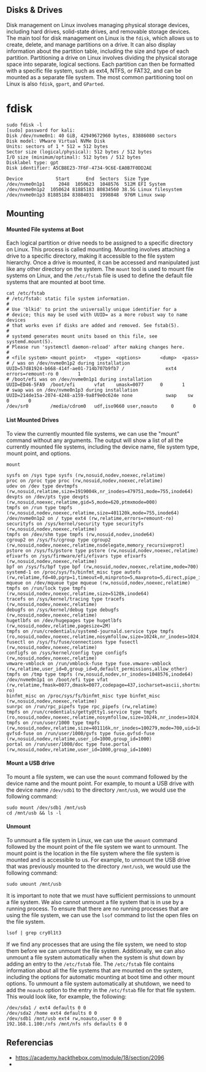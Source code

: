 
## Disks & Drives

Disk management on Linux involves managing physical storage devices, including hard drives, solid-state drives, and removable storage devices. The main tool for disk management on Linux is the `fdisk`, which allows us to create, delete, and manage partitions on a drive. It can also display information about the partition table, including the size and type of each partition. Partitioning a drive on Linux involves dividing the physical storage space into separate, logical sections. Each partition can then be formatted with a specific file system, such as ext4, NTFS, or FAT32, and can be mounted as a separate file system. The most common partitioning tool on Linux is also `fdisk`, `gpart`, and `GParted`.
# fdisk

```
sudo fdisk -l           
[sudo] password for kali: 
Disk /dev/nvme0n1: 40 GiB, 42949672960 bytes, 83886080 sectors
Disk model: VMware Virtual NVMe Disk
Units: sectors of 1 * 512 = 512 bytes
Sector size (logical/physical): 512 bytes / 512 bytes
I/O size (minimum/optimal): 512 bytes / 512 bytes
Disklabel type: gpt
Disk identifier: A5CB8E23-7F6F-4734-9C6E-EA0B7F0DD2AE

Device            Start      End  Sectors  Size Type
/dev/nvme0n1p1     2048  1050623  1048576  512M EFI System
/dev/nvme0n1p2  1050624 81885183 80834560 38.5G Linux filesystem
/dev/nvme0n1p3 81885184 83884031  1998848  976M Linux swap

```

## Mounting

#### Mounted File systems at Boot

Each logical partition or drive needs to be assigned to a specific directory on Linux. This process is called mounting. Mounting involves attaching a drive to a specific directory, making it accessible to the file system hierarchy. Once a drive is mounted, it can be accessed and manipulated just like any other directory on the system. The `mount` tool is used to mount file systems on Linux, and the `/etc/fstab` file is used to define the default file systems that are mounted at boot time.

```
cat /etc/fstab                             
# /etc/fstab: static file system information.
#
# Use 'blkid' to print the universally unique identifier for a
# device; this may be used with UUID= as a more robust way to name devices
# that works even if disks are added and removed. See fstab(5).
#
# systemd generates mount units based on this file, see systemd.mount(5).
# Please run 'systemctl daemon-reload' after making changes here.
#
# <file system> <mount point>   <type>  <options>       <dump>  <pass>
# / was on /dev/nvme0n1p2 during installation
UUID=57d81924-b668-414f-ae01-714b707b9fb7 /               ext4    errors=remount-ro 0       1
# /boot/efi was on /dev/nvme0n1p1 during installation
UUID=ED46-5FA9  /boot/efi       vfat    umask=0077      0       1
# swap was on /dev/nvme0n1p3 during installation
UUID=214de15a-2074-4248-a159-9a8f9e0c624e none            swap    sw              0       0
/dev/sr0        /media/cdrom0   udf,iso9660 user,noauto     0       0

```

#### List Mounted Drives

To view the currently mounted file systems, we can use the "mount" command without any arguments. The output will show a list of all the currently mounted file systems, including the device name, file system type, mount point, and options.

```
mount

sysfs on /sys type sysfs (rw,nosuid,nodev,noexec,relatime)
proc on /proc type proc (rw,nosuid,nodev,noexec,relatime)
udev on /dev type devtmpfs (rw,nosuid,relatime,size=1919004k,nr_inodes=479751,mode=755,inode64)
devpts on /dev/pts type devpts (rw,nosuid,noexec,relatime,gid=5,mode=620,ptmxmode=000)
tmpfs on /run type tmpfs (rw,nosuid,nodev,noexec,relatime,size=401120k,mode=755,inode64)
/dev/nvme0n1p2 on / type ext4 (rw,relatime,errors=remount-ro)
securityfs on /sys/kernel/security type securityfs (rw,nosuid,nodev,noexec,relatime)
tmpfs on /dev/shm type tmpfs (rw,nosuid,nodev,inode64)
cgroup2 on /sys/fs/cgroup type cgroup2 (rw,nosuid,nodev,noexec,relatime,nsdelegate,memory_recursiveprot)
pstore on /sys/fs/pstore type pstore (rw,nosuid,nodev,noexec,relatime)
efivarfs on /sys/firmware/efi/efivars type efivarfs (rw,nosuid,nodev,noexec,relatime)
bpf on /sys/fs/bpf type bpf (rw,nosuid,nodev,noexec,relatime,mode=700)
systemd-1 on /proc/sys/fs/binfmt_misc type autofs (rw,relatime,fd=40,pgrp=1,timeout=0,minproto=5,maxproto=5,direct,pipe_ino=7229)
mqueue on /dev/mqueue type mqueue (rw,nosuid,nodev,noexec,relatime)
tmpfs on /run/lock type tmpfs (rw,nosuid,nodev,noexec,relatime,size=5120k,inode64)
tracefs on /sys/kernel/tracing type tracefs (rw,nosuid,nodev,noexec,relatime)
debugfs on /sys/kernel/debug type debugfs (rw,nosuid,nodev,noexec,relatime)
hugetlbfs on /dev/hugepages type hugetlbfs (rw,nosuid,nodev,relatime,pagesize=2M)
tmpfs on /run/credentials/systemd-journald.service type tmpfs (ro,nosuid,nodev,noexec,relatime,nosymfollow,size=1024k,nr_inodes=1024,mode=700,inode64,noswap)
fusectl on /sys/fs/fuse/connections type fusectl (rw,nosuid,nodev,noexec,relatime)
configfs on /sys/kernel/config type configfs (rw,nosuid,nodev,noexec,relatime)
vmware-vmblock on /run/vmblock-fuse type fuse.vmware-vmblock (rw,relatime,user_id=0,group_id=0,default_permissions,allow_other)
tmpfs on /tmp type tmpfs (rw,nosuid,nodev,nr_inodes=1048576,inode64)
/dev/nvme0n1p1 on /boot/efi type vfat (rw,relatime,fmask=0077,dmask=0077,codepage=437,iocharset=ascii,shortname=mixed,utf8,errors=remount-ro)
binfmt_misc on /proc/sys/fs/binfmt_misc type binfmt_misc (rw,nosuid,nodev,noexec,relatime)
sunrpc on /run/rpc_pipefs type rpc_pipefs (rw,relatime)
tmpfs on /run/credentials/getty@tty1.service type tmpfs (ro,nosuid,nodev,noexec,relatime,nosymfollow,size=1024k,nr_inodes=1024,mode=700,inode64,noswap)
tmpfs on /run/user/1000 type tmpfs (rw,nosuid,nodev,relatime,size=401116k,nr_inodes=100279,mode=700,uid=1000,gid=1000,inode64)
gvfsd-fuse on /run/user/1000/gvfs type fuse.gvfsd-fuse (rw,nosuid,nodev,relatime,user_id=1000,group_id=1000)
portal on /run/user/1000/doc type fuse.portal (rw,nosuid,nodev,relatime,user_id=1000,group_id=1000)

```

#### Mount a USB drive

To mount a file system, we can use the `mount` command followed by the device name and the mount point. For example, to mount a USB drive with the device name `/dev/sdb1` to the directory `/mnt/usb`, we would use the following command:

```shell-session
sudo mount /dev/sdb1 /mnt/usb
cd /mnt/usb && ls -l

```

#### Unmount

To unmount a file system in Linux, we can use the `umount` command followed by the mount point of the file system we want to unmount. The mount point is the location in the file system where the file system is mounted and is accessible to us. For example, to unmount the USB drive that was previously mounted to the directory `/mnt/usb`, we would use the following command:

```
sudo umount /mnt/usb
```

It is important to note that we must have sufficient permissions to unmount a file system. We also cannot unmount a file system that is in use by a running process. To ensure that there are no running processes that are using the file system, we can use the `lsof` command to list the open files on the file system.

```
lsof | grep cry0l1t3
```

If we find any processes that are using the file system, we need to stop them before we can unmount the file system. Additionally, we can also unmount a file system automatically when the system is shut down by adding an entry to the `/etc/fstab` file. The `/etc/fstab` file contains information about all the file systems that are mounted on the system, including the options for automatic mounting at boot time and other mount options. To unmount a file system automatically at shutdown, we need to add the `noauto` option to the entry in the `/etc/fstab` file for that file system. This would look like, for example, the following:

```
/dev/sda1 / ext4 defaults 0 0
/dev/sda2 /home ext4 defaults 0 0
/dev/sdb1 /mnt/usb ext4 rw,noauto,user 0 0
192.168.1.100:/nfs /mnt/nfs nfs defaults 0 0
```


## Referencias

- https://academy.hackthebox.com/module/18/section/2096
- 